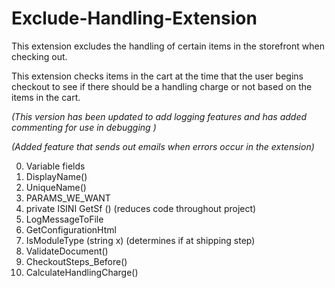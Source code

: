 # Exclude-Handling-Extension
This extension excludes the handling of certain items in the storefront when checking out.

This extension checks items in the cart at the time that the user begins checkout to see if there should be a handling charge or not based on the items in the cart. 

*(This version has been updated to add logging features and has added commenting for use in debugging )*

*(Added feature that sends out emails when errors occur in the extension)*

0.    Variable fields
1.    DisplayName()
2.    UniqueName()
3.    PARAMS_WE_WANT
4.    private ISINI GetSf () (reduces code throughout project)
5.    LogMessageToFile
6.    GetConfigurationHtml
7.    IsModuleType (string x) (determines if at shipping step)
8.    ValidateDocument()
9.    CheckoutSteps_Before()
10.   CalculateHandlingCharge()
